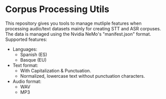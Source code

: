 # Corpus Processing Utils
This repository gives you tools to manage mutliple features when processing audio/text datasets mainly for creating STT and ASR corpuses.
The data is managed using the Nvidia NeMo's "manifest.json" format.
Supported features:
- Languages:
  - Spanish (ES)
  - Basque (EU)
- Text format:
  - With Capitalization & Punctuation.
  - Normalized, lowercase text without punctuation characters.
- Audio format:
  - WAV
  - MP3
